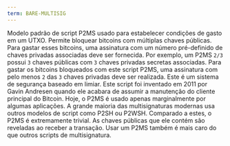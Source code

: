 ```yaml
---
term: BARE-MULTISIG
---
```


Modelo padrão de script P2MS usado para estabelecer condições de gasto em um UTXO. Permite bloquear bitcoins com múltiplas chaves públicas. Para gastar esses bitcoins, uma assinatura com um número pré-definido de chaves privadas associadas deve ser fornecida. Por exemplo, um P2MS `2/3` possui `3` chaves públicas com `3` chaves privadas secretas associadas. Para gastar os bitcoins bloqueados com este script P2MS, uma assinatura com pelo menos `2` das `3` chaves privadas deve ser realizada. Este é um sistema de segurança baseado em limiar. Este script foi inventado em 2011 por Gavin Andresen quando ele acabara de assumir a manutenção do cliente principal do Bitcoin. Hoje, o P2MS é usado apenas marginalmente por algumas aplicações. A grande maioria das multisignaturas modernas usa outros modelos de script como P2SH ou P2WSH. Comparado a estes, o P2MS é extremamente trivial. As chaves públicas que ele contém são reveladas ao receber a transação. Usar um P2MS também é mais caro do que outros scripts de multisignatura.